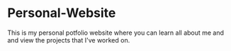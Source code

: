 # Personal-Website

This is my personal potfolio website where you can learn all about me and and view the projects that I've worked on. 
